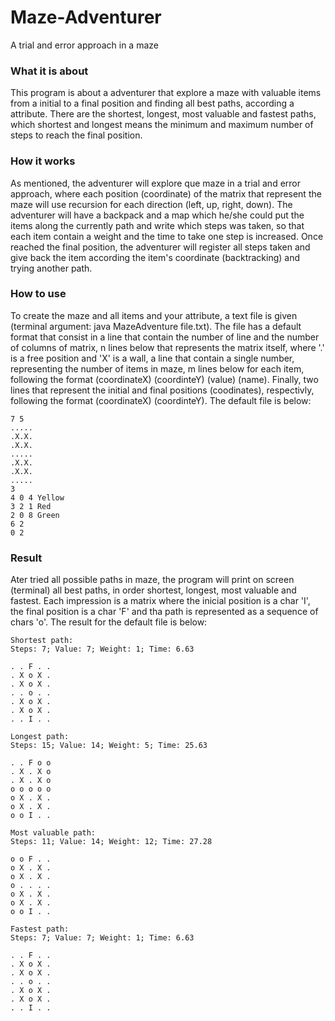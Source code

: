 # Maze-Adventurer
A trial and error approach in a maze 

### What it is about

This program is about a adventurer that explore a maze with valuable items from a initial to a final position and finding all best paths, according a attribute. There are the shortest, longest, most valuable and fastest paths, which shortest and longest means the minimum and maximum number of steps to reach the final position.

### How it works

As mentioned, the adventurer will explore que maze in a trial and error approach, where each position (coordinate) of the matrix that represent the maze will use recursion for each direction (left, up, right, down). The adventurer will have a backpack and a map which he/she could put the items along the currently path and write which steps was taken, so that each item contain a weight and the time to take one step is increased. Once reached the final position, the adventurer will register all steps taken and give back the item according the item's coordinate (backtracking) and trying another path.

### How to use

To create the maze and all items and your attribute, a text file is given (terminal argument: java MazeAdventure file.txt). The file has a default format that consist in a line that contain the number of line and the number of columns of matrix, n lines below that represents the matrix itself, where '.' is a free position and 'X' is a wall, a line that contain a single number, representing the number of items in maze, m lines below for each item, following the format (coordinateX) (coordinteY) (value) (name). Finally, two lines that represent the initial and final positions (coodinates), respectivly, following the format (coordinateX) (coordinteY). The default file is below:

```
7 5
.....
.X.X.
.X.X.
.....
.X.X.
.X.X.
.....
3
4 0 4 Yellow
3 2 1 Red
2 0 8 Green
6 2
0 2
```

### Result

Ater tried all possible paths in maze, the program will print on screen (terminal) all best paths, in order shortest, longest, most valuable and fastest. Each impression is a matrix where the inicial position is a char 'I', the final position is a char 'F' and tha path is represented as a sequence of chars 'o'. The result for the default file is below:

```
Shortest path:
Steps: 7; Value: 7; Weight: 1; Time: 6.63

. . F . .
. X o X . 
. X o X . 
. . o . . 
. X o X . 
. X o X . 
. . I . . 

Longest path: 
Steps: 15; Value: 14; Weight: 5; Time: 25.63

. . F o o 
. X . X o 
. X . X o 
o o o o o 
o X . X . 
o X . X . 
o o I . . 

Most valuable path: 
Steps: 11; Value: 14; Weight: 12; Time: 27.28

o o F . . 
o X . X . 
o X . X . 
o . . . . 
o X . X . 
o X . X . 
o o I . . 

Fastest path: 
Steps: 7; Value: 7; Weight: 1; Time: 6.63

. . F . . 
. X o X . 
. X o X . 
. . o . . 
. X o X . 
. X o X . 
. . I . . 
```
